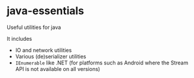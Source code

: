 # java-essentials
Useful utilities for java

It includes
- IO and network utilities
- Various (de)serializer utilities
- `IEnumerable` like .NET (for platforms such as Android where the Stream API is not available on all versions)